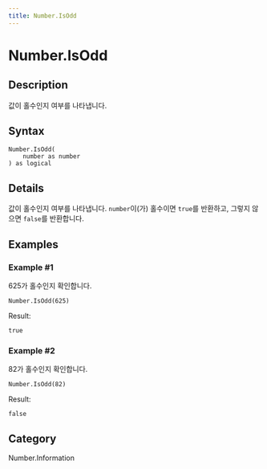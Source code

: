 ```yaml
---
title: Number.IsOdd
---
```


# Number.IsOdd


## Description

값이 홀수인지 여부를 나타냅니다.


## Syntax

```powerquery
Number.IsOdd(
    number as number
) as logical
```


## Details

값이 홀수인지 여부를 나타냅니다. <code>number</code>이(가) 홀수이면 <code>true</code>를 반환하고, 그렇지 않으면 <code>false</code>를 반환합니다.


## Examples

### Example #1 
625가 홀수인지 확인합니다.
```powerquery
Number.IsOdd(625)
```

Result: 
```powerquery
true
```


### Example #2 
82가 홀수인지 확인합니다.
```powerquery
Number.IsOdd(82)
```

Result: 
```powerquery
false
```




## Category
Number.Information
